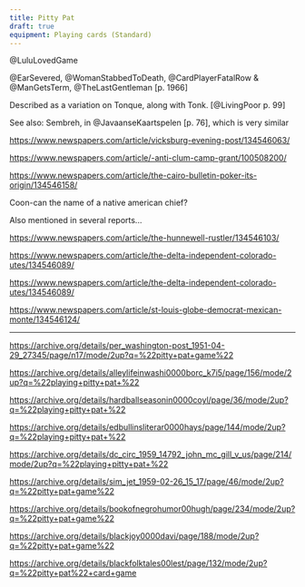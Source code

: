 ```yaml
---
title: Pitty Pat
draft: true
equipment: Playing cards (Standard)
---
```


@LuluLovedGame

@EarSevered, @WomanStabbedToDeath, @CardPlayerFatalRow & @ManGetsTerm, @TheLastGentleman [p. 1966]

Described as a variation on Tonque, along with Tonk. [@LivingPoor p. 99]


See also: Sembreh, in @JavaanseKaartspelen [p. 76], which is very similar

https://www.newspapers.com/article/vicksburg-evening-post/134546063/

https://www.newspapers.com/article/-anti-clum-camp-grant/100508200/

https://www.newspapers.com/article/the-cairo-bulletin-poker-its-origin/134546158/

Coon-can the name of a native american chief?

Also mentioned in several reports...

https://www.newspapers.com/article/the-hunnewell-rustler/134546103/

https://www.newspapers.com/article/the-delta-independent-colorado-utes/134546089/

https://www.newspapers.com/article/the-delta-independent-colorado-utes/134546089/

https://www.newspapers.com/article/st-louis-globe-democrat-mexican-monte/134546124/

---

https://archive.org/details/per_washington-post_1951-04-29_27345/page/n17/mode/2up?q=%22pitty+pat+game%22

https://archive.org/details/alleylifeinwashi0000borc_k7i5/page/156/mode/2up?q=%22playing+pitty+pat+%22

https://archive.org/details/hardballseasonin0000coyl/page/36/mode/2up?q=%22playing+pitty+pat+%22

https://archive.org/details/edbullinsliterar0000hays/page/144/mode/2up?q=%22playing+pitty+pat+%22

https://archive.org/details/dc_circ_1959_14792_john_mc_gill_v_us/page/214/mode/2up?q=%22playing+pitty+pat+%22

https://archive.org/details/sim_jet_1959-02-26_15_17/page/46/mode/2up?q=%22pitty+pat+game%22

https://archive.org/details/bookofnegrohumor00hugh/page/234/mode/2up?q=%22pitty+pat+game%22

https://archive.org/details/blackjoy0000davi/page/188/mode/2up?q=%22pitty+pat+game%22

https://archive.org/details/blackfolktales00lest/page/132/mode/2up?q=%22pitty+pat%22+card+game
